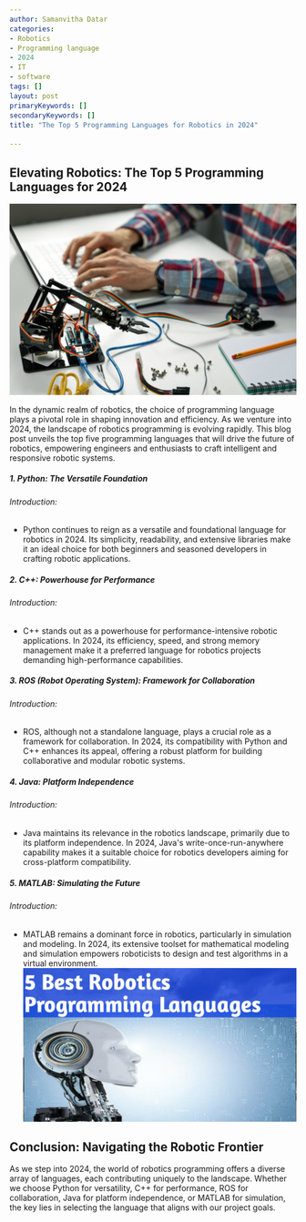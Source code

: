 ```yaml
---
author: Samanvitha Datar
categories: 
- Robotics
- Programming language
- 2024
- IT
- software
tags: []
layout: post
primaryKeywords: []
secondaryKeywords: []
title: "The Top 5 Programming Languages for Robotics in 2024"

---
```

## Elevating Robotics: The Top 5 Programming Languages for 2024

![img](/uploads/1_15_2024_1705314678367.jpeg)

In the dynamic realm of robotics, the choice of programming language plays a pivotal role in shaping innovation and efficiency. As we venture into 2024, the landscape of robotics programming is evolving rapidly. This blog post unveils the top five programming languages that will drive the future of robotics, empowering engineers and enthusiasts to craft intelligent and responsive robotic systems.
##### 1. Python: The Versatile Foundation
###### Introduction:
- Python continues to reign as a versatile and foundational language for robotics in 2024. Its simplicity, readability, and extensive libraries make it an ideal choice for both beginners and seasoned developers in crafting robotic applications.
##### 2. C++: Powerhouse for Performance
###### Introduction:
- C++ stands out as a powerhouse for performance-intensive robotic applications. In 2024, its efficiency, speed, and strong memory management make it a preferred language for robotics projects demanding high-performance capabilities.
##### 3. ROS (Robot Operating System): Framework for Collaboration
###### Introduction:
- ROS, although not a standalone language, plays a crucial role as a framework for collaboration. In 2024, its compatibility with Python and C++ enhances its appeal, offering a robust platform for building collaborative and modular robotic systems.
##### 4. Java: Platform Independence
###### Introduction:
- Java maintains its relevance in the robotics landscape, primarily due to its platform independence. In 2024, Java's write-once-run-anywhere capability makes it a suitable choice for robotics developers aiming for cross-platform compatibility.
##### 5. MATLAB: Simulating the Future
###### Introduction:
- MATLAB remains a dominant force in robotics, particularly in simulation and modeling. In 2024, its extensive toolset for mathematical modeling and simulation empowers roboticists to design and test algorithms in a virtual environment.
![img](/uploads/1_15_2024_1705314992576.jpeg)

## Conclusion: Navigating the Robotic Frontier
As we step into 2024, the world of robotics programming offers a diverse array of languages, each contributing uniquely to the landscape. Whether we choose Python for versatility, C++ for performance, ROS for collaboration, Java for platform independence, or MATLAB for simulation, the key lies in selecting the language that aligns with our project goals.&nbsp;
